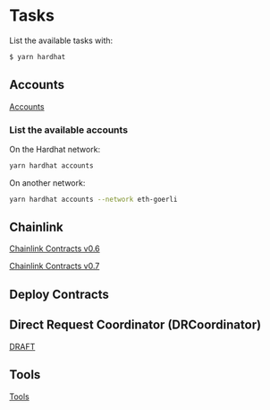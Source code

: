 # Tasks

List the available tasks with:

```sh
$ yarn hardhat
```

## Accounts

[Accounts](./accounts.ts)

### List the available accounts

On the Hardhat network:

```sh
yarn hardhat accounts
```

On another network:

```sh
yarn hardhat accounts --network eth-goerli
```

## Chainlink

[Chainlink Contracts v0.6](./chainlink/v0.6)

[Chainlink Contracts v0.7](./chainlink/v0.7)

## Deploy Contracts

## Direct Request Coordinator (DRCoordinator)

[DRAFT](./drcoordinator/README.md)

## Tools

[Tools](./tools/README.md)
